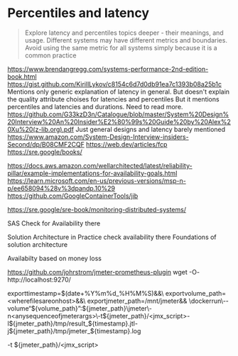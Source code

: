 # Percentiles and latency
> Explore latency and percentiles topics deeper - their meanings, and usage. Different systems may have different metrics and boundaries. Avoid using the same metric for all systems simply because it is a common practice


https://www.brendangregg.com/systems-performance-2nd-edition-book.html
    https://gist.github.com/KirillLykov/c8154c6d7d0db91ea7c1393b08a25b1c
    Mentions only generic explanation of latency in general. But doesn't explain the quality attribute choises for latencies and percentiles
    But it mentions percentiles and latencies and durations. Need to read more.
https://github.com/G33kzD3n/Catalogue/blob/master/System%20Design%20Interview%20An%20Insider%E2%80%99s%20Guide%20by%20Alex%20Xu%20(z-lib.org).pdf
    Just general designs and latency barely mentioned
https://www.amazon.com/System-Design-Interview-insiders-Second/dp/B08CMF2CQF
https://web.dev/articles/fcp
https://sre.google/books/

https://docs.aws.amazon.com/wellarchitected/latest/reliability-pillar/example-implementations-for-availability-goals.html
https://learn.microsoft.com/en-us/previous-versions/msp-n-p/ee658094%28v%3dpandp.10%29
https://github.com/GoogleContainerTools/jib

https://sre.google/sre-book/monitoring-distributed-systems/

SAS Check for Availability there

Solution Architecture in Practice check availability there
Foundations of solution architecture

Availabilty based on money loss



https://github.com/johrstrom/jmeter-prometheus-plugin
wget -O- http://localhost:9270/

exporttimestamp=$(date+%Y%m%d_%H%M%S)&&\
exportvolume_path=<wherefilesareonhost>&&\
exportjmeter_path=/mnt/jmeter&&
\dockerrun\--volume“${volume_path}”:${jmeter_path}\jmeter\-n<anysequenceofjmeterargs>\-t${jmeter_path}/<jmx_script>\-l${jmeter_path}/tmp/result_${timestamp}.jtl\-j${jmeter_path}/tmp/jmeter_${timestamp}.log

-t ${jmeter_path}/<jmx_script>